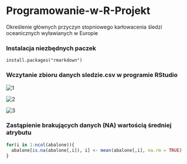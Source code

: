 # Programowanie-w-R-Projekt
Określenie głównych przyczyn stopniowego karłowacenia śledzi oceanicznych wyławianych w Europie

### Instalacja niezbędnych paczek
```
install.packages("rmarkdown")
```
### Wczytanie zbioru danych sledzie.csv w programie RStudio
![1](https://user-images.githubusercontent.com/9076417/72377818-7dee6000-3710-11ea-8cdb-eb3a508c3628.png)

![2](https://user-images.githubusercontent.com/9076417/72378442-aa56ac00-3711-11ea-97b6-a37dc20dbc92.png)

![3](https://user-images.githubusercontent.com/9076417/72378505-d1ad7900-3711-11ea-8ab2-4ca2be46f142.png)

### Zastąpienie brakujących danych (NA) wartością średniej atrybutu

```r
for(i in 1:ncol(abalone)){
  abalone[is.na(abalone[,i]), i] <- mean(abalone[,i], na.rm = TRUE)
}
```
